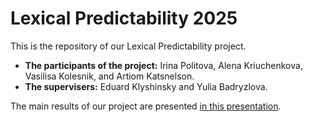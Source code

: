 # Lexical Predictability 2025

This is the repository of our Lexical Predictability project.

- **The participants of the project:** Irina Politova, Alena Kriuchenkova, Vasilisa Kolesnik, and Artiom Katsnelson.
- **The supervisers:** Eduard Klyshinsky and Yulia Badryzlova.

The main results of our project are presented [in this presentation](https://docs.google.com/presentation/d/1etDsNkklAisZ14ULzQvV1t-TWNEAe7mBcz88DCINbqw/edit?usp=sharing).
